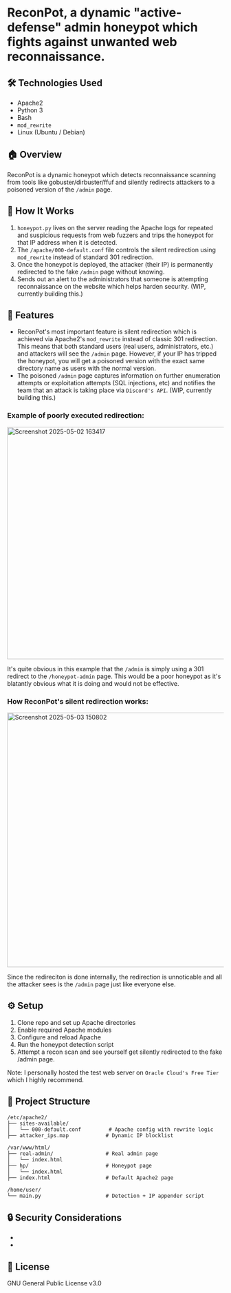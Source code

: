 # ReconPot, a dynamic "active-defense" admin honeypot which fights against unwanted web reconnaissance.

## 🛠️ Technologies Used
- Apache2
- Python 3
- Bash
- `mod_rewrite`
- Linux (Ubuntu / Debian)

## 🏠 Overview
ReconPot is a dynamic honeypot which detects reconnaissance scanning from tools like gobuster/dirbuster/ffuf and silently redirects attackers to a poisoned version of the 
```/admin``` page.

## 🧠 How It Works

1. ```honeypot.py``` lives on the server reading the Apache logs for repeated and suspicious requests from web fuzzers and trips the honeypot for that IP address when it is detected.
2. The ```/apache/000-default.conf``` file controls the silent redirection using ```mod_rewrite``` instead of standard 301 redirection.
3. Once the honeypot is deployed, the attacker (their IP) is permanently redirected to the fake ```/admin``` page without knowing.
4. Sends out an alert to the administrators that someone is attempting reconnaissance on the website which helps harden security. (WIP, currently building this.)

## 🚀 Features
- ReconPot's most important feature is silent redirection which is achieved via Apache2's ```mod_rewrite``` instead of classic 301 redirection. This means that both standard users (real users, administrators, etc.) and attackers will see the ```/admin``` page. However, if your IP has tripped the honeypot, you will get a poisoned version with the exact same directory name as users with the normal version.
- The poisoned ```/admin``` page captures information on further enumeration attempts or exploitation attempts (SQL injections, etc) and notifies the team that an attack is taking place via ```Discord's API```. (WIP, currently building this.)

### Example of poorly executed redirection:

<img width="539" alt="Screenshot 2025-05-02 163417" src="https://github.com/user-attachments/assets/49c0a037-79ec-4722-9e52-21485b5205af" />

It's quite obvious in this example that the ```/admin``` is simply using a 301 redirect to the ```/honeypot-admin``` page. This would be a poor honeypot as it's blatantly obvious what it is doing and would not be effective.

### How ReconPot's silent redirection works:

<img width="591" alt="Screenshot 2025-05-03 150802" src="https://github.com/user-attachments/assets/678f005f-6c64-4dc1-a91a-782d1e41ac52" />

Since the redireciton is done internally, the redirection is unnoticable and all the attacker sees is the ```/admin``` page just like everyone else.

## ⚙️ Setup
1. Clone repo and set up Apache directories
2. Enable required Apache modules
3. Configure and reload Apache
4. Run the honeypot detection script
5. Attempt a recon scan and see yourself get silently redirected to the fake /admin page.

Note: I personally hosted the test web server on ```Oracle Cloud's Free Tier``` which I highly recommend.
## 📁 Project Structure

```
/etc/apache2/
├── sites-available/
│   └── 000-default.conf         # Apache config with rewrite logic
├── attacker_ips.map            # Dynamic IP blocklist

/var/www/html/
├── real-admin/                 # Real admin page
│   └── index.html
├── hp/                         # Honeypot page
│   └── index.html
├── index.html                  # Default Apache2 page

/home/user/
└── main.py                     # Detection + IP appender script
```

## 🔒 Security Considerations
- 
- 

## 📜 License
GNU General Public License v3.0
